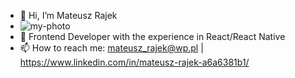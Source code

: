 - 👋 Hi, I’m Mateusz Rajek
- ![my-photo](https://user-images.githubusercontent.com/62522817/112852322-b96e1380-90a3-11eb-8547-2a082c0b5f59.png)
- 👀 Frontend Developer with the experience in React/React Native
- 📫 How to reach me: mateusz_rajek@wp.pl | https://www.linkedin.com/in/mateusz-rajek-a6a6381b1/

<!---
MateuszRajek/MateuszRajek is a ✨ special ✨ repository because its `README.md` (this file) appears on your GitHub profile.
You can click the Preview link to take a look at your changes.
--->
